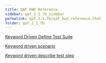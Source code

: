 ```yaml
---
title: QAF KWD Reference
sidebar: qaf_2_1_7b_sidebar
permalink: qaf-2.1.7b/qaf_kwd_reference.html
folder: qaf_2_1_7b
---
```


[Keyword Driven Define Test Suite](keyword_driven_define_test_suite.html)

[Keyword driven scenario](keyword_driven_scenario.html)

[Keyword driven describe test step](keyword_driven_describe_test_step.html)

 
